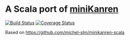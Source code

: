 A Scala port of [miniKanren](http://minikanren.org/)
====================================================

[![Build Status](https://travis-ci.org/aborg0/minikanren-scala.svg?branch=sbt)](https://travis-ci.org/aborg0/minikanren-scala)
[![Coverage Status](https://coveralls.io/repos/github/aborg0/minikanren-scala/badge.svg?branch=sbt)](https://coveralls.io/github/aborg0/minikanren-scala?branch=sbt)

Based on https://github.com/michel-slm/minikanren-scala